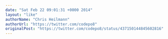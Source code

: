 ```yaml
---
date: "Sat Feb 22 09:01:31 +0000 2014"
layout: "like"
authorName: "Chris Heilmann"
authorUrl: "https://twitter.com/codepo8"
originalPost: "https://twitter.com/codepo8/status/437150144845602816"
---
```

